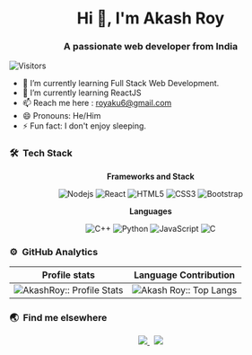 <h1 align="center">Hi 👋, I'm Akash Roy</h1>
<h3 align="center">A passionate web developer from India</h3>

![Visitors](https://visitor-badge.laobi.icu/badge?page_id=akashroy1.akashroy1)

- 🔭 I’m currently learning Full Stack Web Development.
- 🌱 I’m currently learning ReactJS
- 📫 Reach me here : royaku6@gmail.com
- 😄 Pronouns: He/Him
- ⚡ Fun fact: I don't enjoy sleeping.
### 🛠 &nbsp;Tech Stack
<div align="center">

**Frameworks and Stack**

![Nodejs](https://img.shields.io/badge/-Nodejs-black?style=for-the-badge&logo=Node.js)
![React](https://img.shields.io/badge/-React-black?style=for-the-badge&logo=react)
![HTML5](https://img.shields.io/badge/-HTML5-E34F26?style=for-the-badge&logo=html5&logoColor=white)
![CSS3](https://img.shields.io/badge/-CSS3-1572B6?style=for-the-badge&logo=css3)
![Bootstrap](https://img.shields.io/badge/-Bootstrap-563D7C?style=for-the-badge&logo=bootstrap)

**Languages**

![C++](https://img.shields.io/badge/-C++-00599C?style=for-the-badge&logo=c)
![Python](https://img.shields.io/badge/-Python-black?style=for-the-badge&logo=Python)
![JavaScript](https://img.shields.io/badge/-JavaScript-black?style=for-the-badge&logo=javascript)
![C](https://img.shields.io/badge/-C-00599C?style=for-the-badge&logo=c)
 
 </div>


### ⚙️ &nbsp;GitHub Analytics
 Profile stats              |  Language Contribution
:-------------------------:|:-------------------------:
![AkashRoy:: Profile Stats](https://github-readme-stats.vercel.app/api?username=akashroy1&show_icons=true&hide_border=true&theme=dark&count_private=true) | ![Akash Roy:: Top Langs](https://github-readme-stats.vercel.app/api/top-langs/?username=akashroy1&layout=compact&theme=react&hide_border=true)

### 🌏 &nbsp;Find me elsewhere
<p align='center'>
  <a href="http://linkedin.com/in/akashroy1/">
    <img src="https://img.shields.io/badge/LinkedIn-0077B5?style=for-the-badge&logo=linkedin&logoColor=white" />
  </a>&nbsp;
  <a href="https://www.instagram.com/roy__akash/">
    <img src="https://img.shields.io/badge/Instagram-E4405F?style=for-the-badge&logo=instagram&logoColor=white"/>
   </a>
</p>

